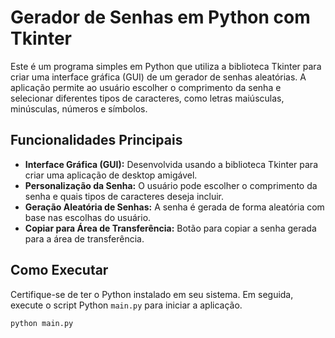 # Gerador de Senhas em Python com Tkinter

Este é um programa simples em Python que utiliza a biblioteca Tkinter para criar uma interface gráfica (GUI) de um gerador de senhas aleatórias. A aplicação permite ao usuário escolher o comprimento da senha e selecionar diferentes tipos de caracteres, como letras maiúsculas, minúsculas, números e símbolos.

## Funcionalidades Principais

- **Interface Gráfica (GUI):** Desenvolvida usando a biblioteca Tkinter para criar uma aplicação de desktop amigável.
- **Personalização da Senha:** O usuário pode escolher o comprimento da senha e quais tipos de caracteres deseja incluir.
- **Geração Aleatória de Senhas:** A senha é gerada de forma aleatória com base nas escolhas do usuário.
- **Copiar para Área de Transferência:** Botão para copiar a senha gerada para a área de transferência.

## Como Executar

Certifique-se de ter o Python instalado em seu sistema. Em seguida, execute o script Python `main.py` para iniciar a aplicação.

```bash
python main.py
